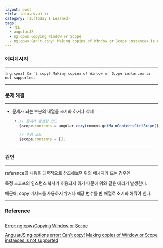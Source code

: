 ```yaml
---
layout: post
title: 2019-09-03 TIL
category: TIL(Today I Learned)
tags:
  - TIL
  - angularJS
  - ng:cpws Copying Window or Scope
  - ng:cpws Can't copy! Making copies of Window or Scope instances is not supported.
---
```




### 에러메시지

---

`[ng:cpws] Can't copy! Making copies of Window or Scope instances is not supported.`

---

### 문제 해결

---

- 문제가 되는 부분의 배열을 초기화 하거나 삭제

  - ```javascript
    // 문제가 발생한 코드
    $scope.contents = angular.copy(common.getMainContentsCtrlScope().contents);

    // 수정 코드
    $scope.contents = [];
    ```

---

### 원인

---

reference의 내용을 대략적으로 참조해보면 위의 메시지가 뜨는 경우엔

특정 스코프의 인스턴스 복사가 허용되지 않기 때문에 위와 같은 에러가 발생한다.

때문에, copy 메서드를 사용하지 않거나 해당 변수를 빈 배열로 초기화 해줘야 한다.

---

### Reference

---

[Error: ng:cpwsCopying Window or Scope](https://code.angularjs.org/1.5.8/docs/error/ng/cpws)

[AngularJS ng-options error: Can't copy! Making copies of Window or Scope instances is not supported](https://stackoverflow.com/questions/42991024/angularjs-ng-options-error-cant-copy-making-copies-of-window-or-scope-instanc)